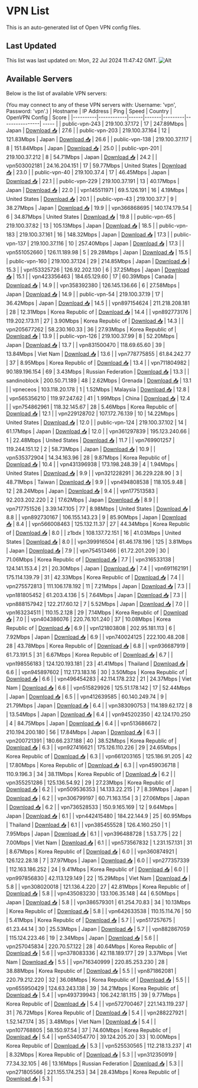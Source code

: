 # VPN List

This is an auto-generated list of Open VPN config files.

## Last Updated

This list was last updated on: Mon, 22 Jul 2024 11:47:42 GMT.
![Alt](https://repobeats.axiom.co/api/embed/186b98318ef1479477931607c1ad7d823f12451f.svg "Repobeats analytics image")

## Available Servers

Below is the list of available VPN servers:

(You may connect to any of these VPN servers with: Username: 'vpn', Password: 'vpn'.)
| Hostname | IP Address | Ping | Speed | Country | OpenVPN Config | Score |
|----------|------------|------|-------|---------|----------------| ----- |
| public-vpn-243 | 219.100.37.172 | 17 | 247.89Mbps | Japan | [Download 📥](./configs/server_0_JP.ovpn) | 27.6 |
| public-vpn-203 | 219.100.37.164 | 12 | 121.83Mbps | Japan | [Download 📥](./configs/server_1_JP.ovpn) | 26.6 |
| public-vpn-138 | 219.100.37.117 | 8 | 151.84Mbps | Japan | [Download 📥](./configs/server_2_JP.ovpn) | 25.0 |
| public-vpn-201 | 219.100.37.212 | 8 | 54.71Mbps | Japan | [Download 📥](./configs/server_3_JP.ovpn) | 24.2 |
| vpn503002181 | 24.16.204.151 | 17 | 59.77Mbps | United States | [Download 📥](./configs/server_4_US.ovpn) | 23.0 |
| public-vpn-40 | 219.100.37.4 | 17 | 46.45Mbps | Japan | [Download 📥](./configs/server_5_JP.ovpn) | 22.1 |
| public-vpn-229 | 219.100.37.191 | 13 | 40.17Mbps | Japan | [Download 📥](./configs/server_6_JP.ovpn) | 22.0 |
| vpn145511971 | 69.5.126.191 | 16 | 4.19Mbps | United States | [Download 📥](./configs/server_7_US.ovpn) | 20.1 |
| public-vpn-43 | 219.100.37.7 | 9 | 38.27Mbps | Japan | [Download 📥](./configs/server_8_JP.ovpn) | 19.9 |
| vpn366868695 | 140.174.179.54 | 6 | 34.87Mbps | United States | [Download 📥](./configs/server_9_US.ovpn) | 19.8 |
| public-vpn-65 | 219.100.37.82 | 13 | 105.13Mbps | Japan | [Download 📥](./configs/server_10_JP.ovpn) | 18.5 |
| public-vpn-183 | 219.100.37.161 | 16 | 148.32Mbps | Japan | [Download 📥](./configs/server_11_JP.ovpn) | 17.3 |
| public-vpn-137 | 219.100.37.116 | 10 | 257.40Mbps | Japan | [Download 📥](./configs/server_12_JP.ovpn) | 17.3 |
| vpn551052660 | 126.11.189.98 | 5 | 29.28Mbps | Japan | [Download 📥](./configs/server_13_JP.ovpn) | 15.5 |
| public-vpn-160 | 219.100.37.124 | 29 | 214.85Mbps | Japan | [Download 📥](./configs/server_14_JP.ovpn) | 15.3 |
| vpn153325726 | 126.92.202.130 | 6 | 37.25Mbps | Japan | [Download 📥](./configs/server_15_JP.ovpn) | 15.1 |
| vpn423356463 | 184.65.129.60 | 17 | 60.39Mbps | Canada | [Download 📥](./configs/server_16_CA.ovpn) | 14.9 |
| vpn358392380 | 126.145.136.66 | 6 | 27.58Mbps | Japan | [Download 📥](./configs/server_17_JP.ovpn) | 14.9 |
| public-vpn-54 | 219.100.37.19 | 17 | 36.42Mbps | Japan | [Download 📥](./configs/server_18_JP.ovpn) | 14.5 |
| vpn897154624 | 211.218.208.181 | 28 | 12.31Mbps | Korea Republic of | [Download 📥](./configs/server_19_KR.ovpn) | 14.4 |
| vpn892773176 | 119.202.173.11 | 27 | 3.90Mbps | Korea Republic of | [Download 📥](./configs/server_20_KR.ovpn) | 14.3 |
| vpn205677262 | 58.230.160.33 | 36 | 27.93Mbps | Korea Republic of | [Download 📥](./configs/server_21_KR.ovpn) | 13.9 |
| public-vpn-126 | 219.100.37.99 | 8 | 52.20Mbps | Japan | [Download 📥](./configs/server_22_JP.ovpn) | 13.7 |
| vpn831500470 | 118.69.65.60 | 39 | 13.84Mbps | Viet Nam | [Download 📥](./configs/server_23_VN.ovpn) | 13.6 |
| vpn778775855 | 61.84.242.77 | 37 | 8.95Mbps | Korea Republic of | [Download 📥](./configs/server_24_KR.ovpn) | 13.4 |
| vpn711804982 | 90.189.196.154 | 69 | 3.43Mbps | Russian Federation | [Download 📥](./configs/server_25_RU.ovpn) | 13.3 |
| sandinoblock | 200.50.71.189 | 48 | 2.62Mbps | Grenada | [Download 📥](./configs/server_26_GD.ovpn) | 13.1 |
| vpneceos | 103.118.20.178 | 1 | 1.52Mbps | Malaysia | [Download 📥](./configs/server_27_MY.ovpn) | 12.8 |
| vpn565356210 | 119.97.247.62 | 41 | 1.99Mbps | China | [Download 📥](./configs/server_28_CN.ovpn) | 12.4 |
| vpn754862961 | 118.32.145.67 | 28 | 5.46Mbps | Korea Republic of | [Download 📥](./configs/server_29_KR.ovpn) | 12.1 |
| vpn229128702 | 107.172.76.139 | 10 | 14.22Mbps | United States | [Download 📥](./configs/server_30_US.ovpn) | 12.0 |
| public-vpn-124 | 219.100.37.102 | 14 | 61.17Mbps | Japan | [Download 📥](./configs/server_31_JP.ovpn) | 12.0 |
| vpn361297839 | 195.123.240.66 | 1 | 22.48Mbps | United States | [Download 📥](./configs/server_32_US.ovpn) | 11.7 |
| vpn769901257 | 119.244.151.12 | 2 | 58.73Mbps | Japan | [Download 📥](./configs/server_33_JP.ovpn) | 10.9 |
| vpn535372904 | 14.34.163.96 | 28 | 9.87Mbps | Korea Republic of | [Download 📥](./configs/server_34_KR.ovpn) | 10.4 |
| vpn431396938 | 173.198.248.39 | 4 | 1.94Mbps | United States | [Download 📥](./configs/server_35_US.ovpn) | 9.9 |
| vpn321228291 | 36.229.228.90 | 3 | 48.71Mbps | Taiwan | [Download 📥](./configs/server_36_TW.ovpn) | 9.9 |
| vpn494808538 | 118.105.9.48 | 12 | 28.24Mbps | Japan | [Download 📥](./configs/server_37_JP.ovpn) | 9.4 |
| vpn177513583 | 92.203.202.220 | 2 | 17.62Mbps | Japan | [Download 📥](./configs/server_38_JP.ovpn) | 8.9 |
| vpn717751526 | 3.39.147.105 | 77 | 8.98Mbps | United States | [Download 📥](./configs/server_39_US.ovpn) | 8.8 |
| vpn892730167 | 106.155.143.23 | 9 | 85.90Mbps | Japan | [Download 📥](./configs/server_40_JP.ovpn) | 8.4 |
| vpn566008463 | 125.132.11.37 | 27 | 44.34Mbps | Korea Republic of | [Download 📥](./configs/server_41_KR.ovpn) | 8.0 |
| z1bdx | 108.137.72.151 | 16 | 41.03Mbps | United States | [Download 📥](./configs/server_42_US.ovpn) | 8.0 |
| vpn399916504 | 61.46.178.196 | 125 | 3.81Mbps | Japan | [Download 📥](./configs/server_43_JP.ovpn) | 7.9 |
| vpn754513466 | 61.72.201.209 | 30 | 71.06Mbps | Korea Republic of | [Download 📥](./configs/server_44_KR.ovpn) | 7.7 |
| vpn316533138 | 124.141.153.4 | 21 | 20.30Mbps | Japan | [Download 📥](./configs/server_45_JP.ovpn) | 7.4 |
| vpn691162191 | 175.114.139.79 | 31 | 42.33Mbps | Korea Republic of | [Download 📥](./configs/server_46_KR.ovpn) | 7.4 |
| vpn275572813 | 111.106.178.192 | 11 | 7.21Mbps | Japan | [Download 📥](./configs/server_47_JP.ovpn) | 7.3 |
| vpn181805452 | 61.203.4.136 | 5 | 7.64Mbps | Japan | [Download 📥](./configs/server_48_JP.ovpn) | 7.3 |
| vpn888157942 | 122.217.60.12 | 7 | 5.52Mbps | Japan | [Download 📥](./configs/server_49_JP.ovpn) | 7.0 |
| vpn163234511 | 110.15.2.128 | 29 | 7.14Mbps | Korea Republic of | [Download 📥](./configs/server_50_KR.ovpn) | 7.0 |
| vpn404386076 | 220.76.101.240 | 37 | 10.08Mbps | Korea Republic of | [Download 📥](./configs/server_51_KR.ovpn) | 6.9 |
| vpn121803808 | 202.95.181.113 | 6 | 7.92Mbps | Japan | [Download 📥](./configs/server_52_JP.ovpn) | 6.9 |
| vpn740024125 | 222.100.48.208 | 28 | 43.78Mbps | Korea Republic of | [Download 📥](./configs/server_53_KR.ovpn) | 6.8 |
| vpn936687919 | 61.73.191.5 | 31 | 6.67Mbps | Korea Republic of | [Download 📥](./configs/server_54_KR.ovpn) | 6.7 |
| vpn198556183 | 124.120.193.181 | 23 | 41.41Mbps | Thailand | [Download 📥](./configs/server_55_TH.ovpn) | 6.6 |
| vpn945897602 | 112.173.183.16 | 30 | 3.50Mbps | Korea Republic of | [Download 📥](./configs/server_56_KR.ovpn) | 6.6 |
| vpn496454283 | 42.114.178.232 | 21 | 24.37Mbps | Viet Nam | [Download 📥](./configs/server_57_VN.ovpn) | 6.6 |
| vpn515829926 | 125.51.178.142 | 17 | 52.44Mbps | Japan | [Download 📥](./configs/server_58_JP.ovpn) | 6.5 |
| vpn412639585 | 60.140.249.74 | 9 | 21.79Mbps | Japan | [Download 📥](./configs/server_59_JP.ovpn) | 6.4 |
| vpn383090753 | 114.189.62.172 | 8 | 13.54Mbps | Japan | [Download 📥](./configs/server_60_JP.ovpn) | 6.4 |
| vpn945202350 | 42.124.170.250 | 4 | 84.75Mbps | Japan | [Download 📥](./configs/server_61_JP.ovpn) | 6.4 |
| vpn513686672 | 210.194.200.180 | 56 | 17.84Mbps | Japan | [Download 📥](./configs/server_62_JP.ovpn) | 6.3 |
| vpn200721391 | 180.66.237.188 | 40 | 38.52Mbps | Korea Republic of | [Download 📥](./configs/server_63_KR.ovpn) | 6.3 |
| vpn927416621 | 175.126.110.226 | 29 | 24.65Mbps | Korea Republic of | [Download 📥](./configs/server_64_KR.ovpn) | 6.3 |
| vpn661203165 | 125.186.91.205 | 42 | 17.80Mbps | Korea Republic of | [Download 📥](./configs/server_65_KR.ovpn) | 6.3 |
| vpn459036718 | 110.9.196.3 | 34 | 38.11Mbps | Korea Republic of | [Download 📥](./configs/server_66_KR.ovpn) | 6.2 |
| vpn355251286 | 125.136.54.92 | 29 | 27.23Mbps | Korea Republic of | [Download 📥](./configs/server_67_KR.ovpn) | 6.2 |
| vpn509536353 | 14.133.22.215 | 7 | 8.39Mbps | Japan | [Download 📥](./configs/server_68_JP.ovpn) | 6.2 |
| vpn306799197 | 60.71.163.154 | 3 | 27.06Mbps | Japan | [Download 📥](./configs/server_69_JP.ovpn) | 6.2 |
| vpn736528533 | 150.9.165.169 | 12 | 9.64Mbps | Japan | [Download 📥](./configs/server_70_JP.ovpn) | 6.1 |
| vpn442415480 | 184.22.144.9 | 25 | 60.95Mbps | Thailand | [Download 📥](./configs/server_71_TH.ovpn) | 6.1 |
| vpn385455528 | 126.4.160.250 | 1 | 7.95Mbps | Japan | [Download 📥](./configs/server_72_JP.ovpn) | 6.1 |
| vpn396488728 | 1.53.7.75 | 22 | 7.00Mbps | Viet Nam | [Download 📥](./configs/server_73_VN.ovpn) | 6.1 |
| vpn573567832 | 1.231.157.131 | 31 | 8.67Mbps | Korea Republic of | [Download 📥](./configs/server_74_KR.ovpn) | 6.0 |
| vpn360874921 | 126.122.28.18 | 7 | 37.97Mbps | Japan | [Download 📥](./configs/server_75_JP.ovpn) | 6.0 |
| vpn277357339 | 112.163.186.252 | 24 | 9.41Mbps | Korea Republic of | [Download 📥](./configs/server_76_KR.ovpn) | 6.0 |
| vpn997856830 | 42.113.129.149 | 22 | 15.29Mbps | Viet Nam | [Download 📥](./configs/server_77_VN.ovpn) | 5.8 |
| vpn308020018 | 121.136.4.220 | 27 | 42.81Mbps | Korea Republic of | [Download 📥](./configs/server_78_KR.ovpn) | 5.8 |
| vpn435083230 | 133.106.35.148 | 44 | 6.50Mbps | Japan | [Download 📥](./configs/server_79_JP.ovpn) | 5.8 |
| vpn386579301 | 61.254.70.83 | 34 | 10.13Mbps | Korea Republic of | [Download 📥](./configs/server_80_KR.ovpn) | 5.8 |
| vpn642633538 | 110.15.114.76 | 50 | 5.41Mbps | Korea Republic of | [Download 📥](./configs/server_81_KR.ovpn) | 5.7 |
| vpn517257675 | 61.23.44.14 | 30 | 25.53Mbps | Japan | [Download 📥](./configs/server_82_JP.ovpn) | 5.7 |
| vpn882867059 | 115.124.223.46 | 19 | 2.34Mbps | Japan | [Download 📥](./configs/server_83_JP.ovpn) | 5.6 |
| vpn257045834 | 220.70.57.122 | 28 | 40.64Mbps | Korea Republic of | [Download 📥](./configs/server_84_KR.ovpn) | 5.6 |
| vpn378083336 | 42.118.189.177 | 29 | 3.37Mbps | Viet Nam | [Download 📥](./configs/server_85_VN.ovpn) | 5.5 |
| vpn716340999 | 220.85.253.230 | 28 | 38.88Mbps | Korea Republic of | [Download 📥](./configs/server_86_KR.ovpn) | 5.5 |
| vpn871862081 | 220.79.212.220 | 32 | 36.08Mbps | Korea Republic of | [Download 📥](./configs/server_87_KR.ovpn) | 5.5 |
| vpn655950429 | 124.63.243.138 | 39 | 34.21Mbps | Korea Republic of | [Download 📥](./configs/server_88_KR.ovpn) | 5.4 |
| vpn493739943 | 106.242.181.115 | 39 | 9.77Mbps | Korea Republic of | [Download 📥](./configs/server_89_KR.ovpn) | 5.4 |
| vpn572700467 | 221.143.119.237 | 31 | 76.72Mbps | Korea Republic of | [Download 📥](./configs/server_90_KR.ovpn) | 5.4 |
| vpn288227921 | 1.52.147.174 | 35 | 3.48Mbps | Viet Nam | [Download 📥](./configs/server_91_VN.ovpn) | 5.4 |
| vpn107768805 | 58.150.97.54 | 37 | 74.60Mbps | Korea Republic of | [Download 📥](./configs/server_92_KR.ovpn) | 5.4 |
| vpn534054770 | 39.124.205.20 | 33 | 10.00Mbps | Korea Republic of | [Download 📥](./configs/server_93_KR.ovpn) | 5.3 |
| vpn525530565 | 112.218.13.237 | 41 | 8.32Mbps | Korea Republic of | [Download 📥](./configs/server_94_KR.ovpn) | 5.3 |
| vpn312350919 | 77.34.32.105 | 46 | 13.16Mbps | Russian Federation | [Download 📥](./configs/server_95_RU.ovpn) | 5.3 |
| vpn271805566 | 221.155.174.253 | 34 | 28.43Mbps | Korea Republic of | [Download 📥](./configs/server_96_KR.ovpn) | 5.3 |
